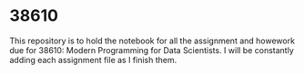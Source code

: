 # 38610

This repository is to hold the notebook for all the assignment and howework due for 38610: Modern Programming for Data Scientists. 
I will be constantly adding each assignment file as I finish them.
